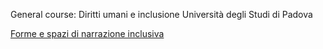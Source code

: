 General course: Diritti umani e inclusione
Università degli Studi di Padova

[Forme e spazi di narrazione inclusiva](https://martapretto.github.io/generalcourse/forme-spazi-narrazione-inclusiva.pdf)
